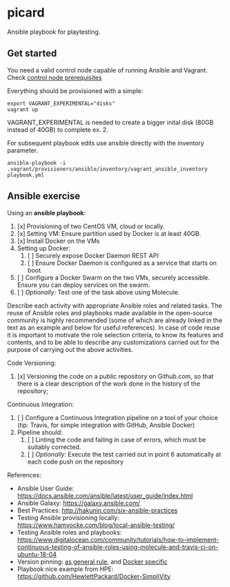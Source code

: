 # picard

Ansible playbook for playtesting.

## Get started

You need a valid control node capable of running Ansible and Vagrant. Check [control node prerequisites](./docs/CONTROL-NODE-PREREQUISITES.md)

Everything should be provisioned with a simple:

```
export VAGRANT_EXPERIMENTAL="disks"
vagrant up
```

VAGRANT_EXPERIMENTAL is needed to create a bigger inital disk (80GB instead of 40GB) to complete ex. 2.

For subsequent playbook edits use ansible directly with the inventory parameter.

```
ansible-playbook -i .vagrant/provisioners/ansible/inventory/vagrant_ansible_inventory playbook.yml
```

## Ansible exercise

Using an **ansible playbook**:

1. [x] Provisioning of two CentOS VM, cloud or locally.
2. [x] Setting VM: Ensure partition used by Docker is at least 40GB.
3. [x] Install Docker on the VMs
4. Setting up Docker:
   1. [ ] Securely expose Docker Daemon REST API
   2. [ ] Ensure Docker Daemon is configured as a service that starts on boot.
5. [ ] Configure a Docker Swarm on the two VMs, securely accessible. Ensure you can deploy services on the swarm.
6. [ ] _Optionally:_ Test one of the task above using Molecule.

Describe each activity with appropriate Ansible roles and related tasks. The reuse of Ansible roles and playbooks made available in the open-source community is highly recommended (some of which are already linked in the text as an example and below for useful references). In case of code reuse it is important to motivate the role selection criteria, to know its features and contents, and to be able to describe any customizations carried out for the purpose of carrying out the above activities.

Code Versioning:

1. [x] Versioning the code on a public repository on Github.com, so that there is a clear description of the work done in the history of the repository;

Continuous Integration:

1. [ ] Configure a Continuous Integration pipeline on a tool of your choice (tip: Travis, for simple integration with GitHub, Ansible Docker)
2. Pipeline should:
   1. [ ] Linting the code and failing in case of errors, which must be suitably corrected.
   2. [ ] _Optionally:_ Execute the test carried out in point 6 automatically at each code push on the repository

References:

- Ansible User Guide: https://docs.ansible.com/ansible/latest/user_guide/index.html
- Ansible Galaxy: https://galaxy.ansible.com/
- Best Practices: http://hakunin.com/six-ansible-practices
- Testing Ansible provisioning locally: https://www.hamvocke.com/blog/local-ansible-testing/
- Testing Ansible roles and playbooks: https://www.digitalocean.com/community/tutorials/how-to-implement-continuous-testing-of-ansible-roles-using-molecule-and-travis-ci-on-ubuntu-18-04
- Version pinning: [as general rule](https://medium.com/the-guild/how-should-you-pin-your-npm-dependencies-and-why-2b8d545c7312), and [Docker specific](https://www.tjohearn.com/2018/03/01/the-case-for-pinning-versions-of-docker-dependencies/)
- Playbook nice example from HPE: https://github.com/HewlettPackard/Docker-SimpliVity
